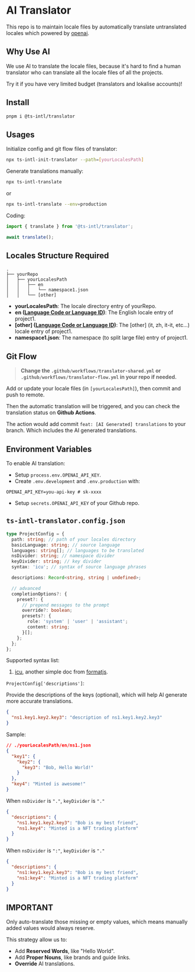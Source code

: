 # AI Translator

This repo is to maintain locale files by automatically translate untranslated locales which powered by [openai](https://platform.openai.com/docs/models/gpt-3-5).

## Why Use AI

We use AI to translate the locale files, because it's hard to find a human translator who can translate all the locale files of all the projects.

Try it if you have very limited budget (translators and lokalise accounts)!

## Install

```bash
pnpm i @ts-intl/translator
```

## Usages

Initialize config and git flow files of translator:

```bash
npx ts-intl-init-translator --path=[yourLocalesPath]
```

Generate translations manually:

```bash
npx ts-intl-translate
```

or

```bash
npx ts-intl-translate --env=production
```

Coding:

```typescript
import { translate } from '@ts-intl/translator';

await translate();
```

## Locales Structure Required

```
.
├── yourRepo
│   ├── yourLocalesPath
│   │   ├── en
│   │   │   └── namespace1.json
│   │   └── [other]
```

- **yourLocalesPath**: The locale directory entry of yourRepo.
- **en ([Language Code or Language ID](https://www.science.co.il/language/Locale-codes.php))**: The English locale entry of project1.
- **[other] ([Language Code or Language ID](https://www.science.co.il/language/Locale-codes.php))**: The [other] (it, zh, it-it, etc...) locale entry of project1.
- **namespace1.json**: The namespace (to split large file) entry of project1.

## Git Flow

> **Change the `.github/workflows/translator-shared.yml` or `.github/workflows/translator-flow.yml` in your repo if needed.**

Add or update your locale files (in `[yourLocalesPath]`), then commit and push to remote.

Then the automatic translation will be triggered, and you can check the translation status on **Github Actions**.

The action would add commit `feat: [AI Generated] translations` to your branch. Which includes the AI generated translations.

## Environment Variables

To enable AI translation:

- Setup `process.env.OPENAI_API_KEY`.
- Create `.env.development` and `.env.production` with:

```env
OPENAI_API_KEY=you-api-key # sk-xxxx
```

- Setup `secrets.OPENAI_API_KEY` of your Github repo.

## `ts-intl-translator.config.json`

```ts
type ProjectConfig = {
  path: string; // path of your locales directory
  basicLanguage: string; // source language
  languages: string[]; // languages to be translated
  nsDivider: string; // namespace divider
  keyDivider: string; // key divider
  syntax: 'icu'; // syntax of source language phrases

  descriptions: Record<string, string | undefined>;

  // advanced
  completionOptions?: {
    preset?: {
      // prepend messages to the prompt
      override?: boolean;
      presets?: {
        role: 'system' | 'user' | 'assistant';
        content: string;
      }[];
    };
  };
};
```

Supported syntax list:

1. [icu](https://unicode-org.github.io/icu/userguide/format_parse/messages/), another simple doc from [formatjs](https://formatjs.io/docs/core-concepts/icu-syntax/).

`ProjectConfig['descriptions']`:

Provide the descriptions of the keys (optional), which will help AI generate more accurate translations.

```json
{
  "ns1.key1.key2.key3": "description of ns1.key1.key2.key3"
}
```

Sample:

```json
// ./yourLocalesPath/en/ns1.json
{
  "key1": {
    "key2": {
      "key3": "Bob, Hello World!"
    }
  },
  "key4": "Minted is awesome!"
}
```

When `nsDivider` is `"."`, `keyDivider` is `"."`

```json
{
  "descriptions": {
    "ns1.key1.key2.key3": "Bob is my best friend",
    "ns1.key4": "Minted is a NFT trading platform"
  }
}
```

When `nsDivider` is `":"`, `keyDivider` is `"."`

```json
{
  "descriptions": {
    "ns1:key1.key2.key3": "Bob is my best friend",
    "ns1:key4": "Minted is a NFT trading platform"
  }
}
```

## IMPORTANT

Only auto-translate those missing or empty values, which means manually added values would always reserve.

This strategy allow us to:

- Add **Reserved Words**, like "Hello World".
- Add **Proper Nouns**, like brands and guide links.
- **Override** AI translations.
